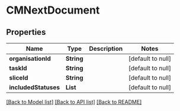 # CMNextDocument
## Properties

| Name | Type | Description | Notes |
|------------ | ------------- | ------------- | -------------|
| **organisationId** | **String** |  | [default to null] |
| **taskId** | **String** |  | [default to null] |
| **sliceId** | **String** |  | [default to null] |
| **includedStatuses** | **List** |  | [default to null] |

[[Back to Model list]](../README.md#documentation-for-models) [[Back to API list]](../README.md#documentation-for-api-endpoints) [[Back to README]](../README.md)


